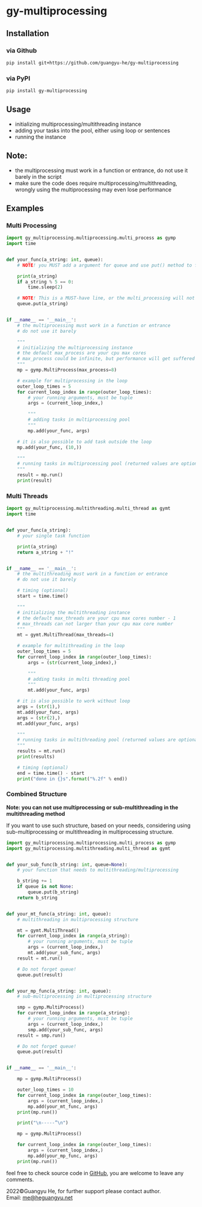 # gy-multiprocessing

## Installation

### via Github

```bash
pip install git+https://github.com/guangyu-he/gy-multiprocessing
```

### via PyPI

```bash
pip install gy-multiprocessing
```

## Usage

- initializing multiprocessing/multithreading instance
- adding your tasks into the pool, either using loop or sentences
- running the instance

## Note:

- the multiprocessing must work in a function or entrance, do not use it barely in the script
- make sure the code does require multiprocessing/multithreading, wrongly using the multiprocessing may even lose
  performance

## Examples

### Multi Processing

```python
import gy_multiprocessing.multiprocessing.multi_process as gymp
import time


def your_func(a_string: int, queue):
    # NOTE! you MUST add a argument for queue and use put() method to fetch the returning value

    print(a_string)
    if a_string % 5 == 0:
        time.sleep(2)

    # NOTE! This is a MUST-have line, or the multi_processing will not end!!!
    queue.put(a_string)


if __name__ == '__main__':
    # the multiprocessing must work in a function or entrance
    # do not use it barely

    """
    # initializing the multiprocessing instance
    # the default max_process are your cpu max cores
    # max_process could be infinite, but performance will get suffered when the hardware is overloaded
    """
    mp = gymp.MultiProcess(max_process=8)

    # example for multiprocessing in the loop
    outer_loop_times = 5
    for current_loop_index in range(outer_loop_times):
        # your running arguments, must be tuple
        args = (current_loop_index,)

        """
        # adding tasks in multiprocessing pool
        """
        mp.add(your_func, args)

    # it is also possible to add task outside the loop
    mp.add(your_func, (10,))

    """
    # running tasks in multiprocessing pool (returned values are optional)
    """
    result = mp.run()
    print(result)
```

### Multi Threads

```python
import gy_multiprocessing.multithreading.multi_thread as gymt
import time


def your_func(a_string):
    # your single task function

    print(a_string)
    return a_string + "!"


if __name__ == '__main__':
    # the multithreading must work in a function or entrance
    # do not use it barely

    # timing (optional)
    start = time.time()

    """
    # initializing the multithreading instance
    # the default max_threads are your cpu max cores number - 1
    # max_threads can not larger than your cpu max core number
    """
    mt = gymt.MultiThread(max_threads=4)

    # example for multithreading in the loop
    outer_loop_times = 5
    for current_loop_index in range(outer_loop_times):
        args = (str(current_loop_index),)

        """
        # adding tasks in multi threading pool
        """
        mt.add(your_func, args)

    # it is also possible to work without loop
    args = (str(1),)
    mt.add(your_func, args)
    args = (str(2),)
    mt.add(your_func, args)

    """
    # running tasks in multithreading pool (returned values are optional)
    """
    results = mt.run()
    print(results)

    # timing (optional)
    end = time.time() - start
    print("done in {}s".format("%.2f" % end))
```

### Combined Structure

<b>Note: you can not use multiprocessing or sub-multithreading in the multithreading method</b>

If you want to use such structure, based on your needs, considering using sub-multiprocessing or multithreading in
multiprocessing structure.

```python
import gy_multiprocessing.multiprocessing.multi_process as gymp
import gy_multiprocessing.multithreading.multi_thread as gymt


def your_sub_func(b_string: int, queue=None):
    # your function that needs to multithreading/multiprocessing

    b_string += 1
    if queue is not None:
        queue.put(b_string)
    return b_string


def your_mt_func(a_string: int, queue):
    # multithreading in multiprocessing structure

    mt = gymt.MultiThread()
    for current_loop_index in range(a_string):
        # your running arguments, must be tuple
        args = (current_loop_index,)
        mt.add(your_sub_func, args)
    result = mt.run()

    # Do not forget queue!
    queue.put(result)


def your_mp_func(a_string: int, queue):
    # sub-multiprocessing in multiprocessing structure

    smp = gymp.MultiProcess()
    for current_loop_index in range(a_string):
        # your running arguments, must be tuple
        args = (current_loop_index,)
        smp.add(your_sub_func, args)
    result = smp.run()

    # Do not forget queue!
    queue.put(result)


if __name__ == '__main__':

    mp = gymp.MultiProcess()

    outer_loop_times = 10
    for current_loop_index in range(outer_loop_times):
        args = (current_loop_index,)
        mp.add(your_mt_func, args)
    print(mp.run())

    print("\n-----”\n")

    mp = gymp.MultiProcess()

    for current_loop_index in range(outer_loop_times):
        args = (current_loop_index,)
        mp.add(your_mp_func, args)
    print(mp.run())
```

feel free to check source code in <a href="https://github.com/guangyu-he/gy-multiprocessing">GitHub</a>, you are welcome
to leave any comments.

2022&copy;Guangyu He, for further support please contact author. <br>
Email: <a href="mailto:me@heguangyu.net">me@heguangyu.net</a>
